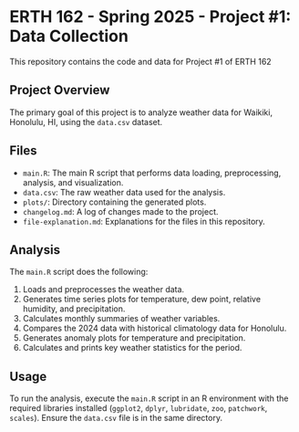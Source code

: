 # ERTH 162 - Spring 2025 - Project #1: Data Collection

This repository contains the code and data for Project #1 of ERTH 162

## Project Overview

The primary goal of this project is to analyze weather data for Waikiki, Honolulu, HI, using the `data.csv` dataset.

## Files

*   `main.R`: The main R script that performs data loading, preprocessing, analysis, and visualization.
*   `data.csv`: The raw weather data used for the analysis.
*   `plots/`: Directory containing the generated plots.
*   `changelog.md`: A log of changes made to the project.
*   `file-explanation.md`: Explanations for the files in this repository.

## Analysis

The `main.R` script does the following:

1.  Loads and preprocesses the weather data.
2.  Generates time series plots for temperature, dew point, relative humidity, and precipitation.
3.  Calculates monthly summaries of weather variables.
4.  Compares the 2024 data with historical climatology data for Honolulu.
5.  Generates anomaly plots for temperature and precipitation.
6.  Calculates and prints key weather statistics for the period.

## Usage

To run the analysis, execute the `main.R` script in an R environment with the required libraries installed (`ggplot2`, `dplyr`, `lubridate`, `zoo`, `patchwork`, `scales`). Ensure the `data.csv` file is in the same directory. 
